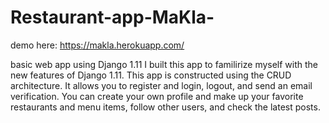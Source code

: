 # Restaurant-app-MaKla-

demo here: https://makla.herokuapp.com/

basic web app using Django 1.11
I built this app to familirize myself with the new features of Django 1.11.
This app is constructed using the CRUD architecture.
It allows you to register and login, logout, and send an email verification.
You can create your own profile and make up your favorite restaurants and menu items, follow other users, and check the latest posts.
